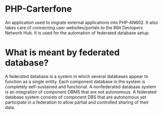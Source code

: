 # PHP-Carterfone
 An application used to migrate external applications into PHP-AN602. It also takes care of connecting user websites/portals to the 86it Devlopers Network Hub. It is used for the automation of federated database setup.
 
 
# What is meant by federated database?
A federated database is a system in which several databases appear to function as a single entity. Each component database in the system is completely self-sustained and functional. A nonfederated database system is an integration of component DBMS that are not autonomous. A federated database system consists of component DBS that are autonomous yet participate in a federation to allow partial and controlled sharing of their data.
